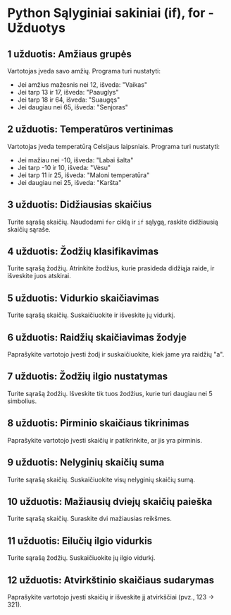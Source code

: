 # Python Sąlyginiai sakiniai (if), for - Užduotys

## 1 užduotis: Amžiaus grupės
Vartotojas įveda savo amžių. Programa turi nustatyti:
- Jei amžius mažesnis nei 12, išveda: "Vaikas"
- Jei tarp 13 ir 17, išveda: "Paauglys"
- Jei tarp 18 ir 64, išveda: "Suaugęs"
- Jei daugiau nei 65, išveda: "Senjoras"


## 2 užduotis: Temperatūros vertinimas
Vartotojas įveda temperatūrą Celsijaus laipsniais. Programa turi nustatyti:
- Jei mažiau nei -10, išveda: "Labai šalta"
- Jei tarp -10 ir 10, išveda: "Vėsu"
- Jei tarp 11 ir 25, išveda: "Maloni temperatūra"
- Jei daugiau nei 25, išveda: "Karšta"


## 3 užduotis: Didžiausias skaičius
Turite sąrašą skaičių. Naudodami `for` ciklą ir `if` sąlygą, raskite didžiausią skaičių sąraše.

## 4 užduotis: Žodžių klasifikavimas
Turite sąrašą žodžių. Atrinkite žodžius, kurie prasideda didžiąja raide, ir išveskite juos atskirai.

## 5 užduotis: Vidurkio skaičiavimas
Turite sąrašą skaičių. Suskaičiuokite ir išveskite jų vidurkį.

## 6 užduotis: Raidžių skaičiavimas žodyje
Paprašykite vartotojo įvesti žodį ir suskaičiuokite, kiek jame yra raidžių "a".

## 7 užduotis: Žodžių ilgio nustatymas
Turite sąrašą žodžių. Išveskite tik tuos žodžius, kurie turi daugiau nei 5 simbolius.

## 8 užduotis: Pirminio skaičiaus tikrinimas
Paprašykite vartotojo įvesti skaičių ir patikrinkite, ar jis yra pirminis.

## 9 užduotis: Nelyginių skaičių suma
Turite sąrašą skaičių. Suskaičiuokite visų nelyginių skaičių sumą.

## 10 užduotis: Mažiausių dviejų skaičių paieška
Turite sąrašą skaičių. Suraskite dvi mažiausias reikšmes.

## 11 užduotis: Eilučių ilgio vidurkis
Turite sąrašą žodžių. Suskaičiuokite jų ilgio vidurkį.

## 12 užduotis: Atvirkštinio skaičiaus sudarymas
Paprašykite vartotojo įvesti skaičių ir išveskite jį atvirkščiai (pvz., 123 -> 321).

